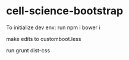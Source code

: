 # cell-science-bootstrap

To initialize dev env:
run
npm i
bower i

make edits to customboot.less

run
grunt dist-css

